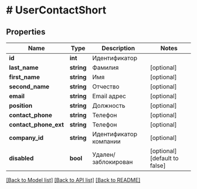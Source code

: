 # # UserContactShort

## Properties

Name | Type | Description | Notes
------------ | ------------- | ------------- | -------------
**id** | **int** | Идентификатор |
**last_name** | **string** | Фамилия | [optional]
**first_name** | **string** | Имя | [optional]
**second_name** | **string** | Отчество | [optional]
**email** | **string** | Email адрес | [optional]
**position** | **string** | Должность | [optional]
**contact_phone** | **string** | Телефон | [optional]
**contact_phone_ext** | **string** | Телефон | [optional]
**company_id** | **string** | Идентификатор компании | [optional]
**disabled** | **bool** | Удален/заблокирован | [optional] [default to false]

[[Back to Model list]](../../README.md#models) [[Back to API list]](../../README.md#endpoints) [[Back to README]](../../README.md)
